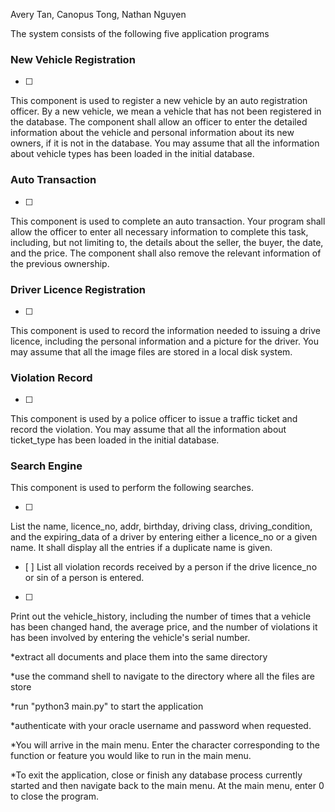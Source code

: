 Avery Tan, Canopus Tong, Nathan Nguyen

The system consists of the following five application programs

### New Vehicle Registration

- [ ] 
This component is used to register a new vehicle by an auto registration officer. By a new vehicle, we mean a vehicle that has not been registered in the database. The component shall allow an officer to enter the detailed information about the vehicle and personal information about its new owners, if it is not in the database. You may assume that all the information about vehicle types has been loaded in the initial database.

### Auto Transaction

- [ ] 
This component is used to complete an auto transaction. Your program shall allow the officer to enter all necessary information to complete this task, including, but not limiting to, the details about the seller, the buyer, the date, and the price. The component shall also remove the relevant information of the previous ownership.

### Driver Licence Registration

- [ ] 
This component is used to record the information needed to issuing a drive licence, including the personal information and a picture for the driver. You may assume that all the image files are stored in a local disk system.

### Violation Record

- [ ] 
This component is used by a police officer to issue a traffic ticket and record the violation. You may assume that all the information about ticket_type has been loaded in the initial database.

### Search Engine

This component is used to perform the following searches.

- [ ] 
List the name, licence_no, addr, birthday, driving class, driving_condition, and the expiring_data of a driver by entering either a licence_no or a given name. It shall display all the entries if a duplicate name is given.
- [ ] 
List all violation records received by a person if  the drive licence_no or sin of a person  is entered.
- [ ] 
Print out the vehicle_history, including the number of times that a vehicle has been changed hand, the average price, and the number of violations it has been involved by entering the vehicle's serial number.

*extract all documents and place them into the same directory

*use the command shell to navigate to the directory where all the files are store

*run "python3 main.py" to start the application

*authenticate with your oracle username and password when requested. 

*You will arrive in the main menu. Enter the character corresponding to the function or feature you would like to run in the main menu.

*To exit the application, close or finish any database process currently started and then navigate back to the main menu. At the main menu, enter 0 to close the program.
